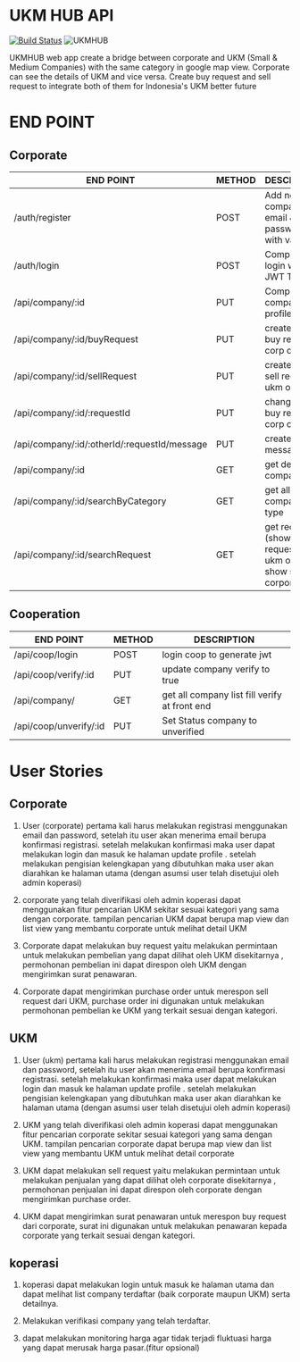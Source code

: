 # UKM HUB API
[![Build Status](https://travis-ci.org/UKM-HUB/ukmhub-API.svg?branch=master)](https://travis-ci.org/UKM-HUB/ukmhub-API)
![UKMHUB](https://github.com/UKM-HUB/ukm_hub/blob/master/ukmhub.png)

UKMHUB web app create a bridge between corporate and UKM (Small & Medium Companies) with the same category in google map view.
Corporate can see the details of UKM and vice versa. Create buy request and sell request to integrate both of them for Indonesia's UKM
better future

# END POINT

## Corporate

| END POINT                                 | METHOD | DESCRIPTION                                             
|-------------------------------------------|--------|--------------------------------------------------
| /auth/register                            | POST   | Add new company email & password with validation
| /auth/login                               | POST   | Company login with JWT Token                     
| /api/company/:id                          | PUT    | Complete company profile                         
| /api/company/:id/buyRequest               | PUT    | create new buy request ( corp only )             
| /api/company/:id/sellRequest              | PUT    | create new sell request ( ukm only )             
| /api/company/:id/:requestId               | PUT    | change status buy request ( corp only )                
| /api/company/:id/:otherId/:requestId/message| PUT  | create new message                     
| /api/company/:id                          | GET    | get detail one company                           
| /api/company/:id/searchByCategory         | GET    | get all company by type           
| /api/company/:id/searchRequest            | GET    | get request  (show buy request for ukm only, and show sell for corporate )                 


## Cooperation

| END POINT                 | METHOD | DESCRIPTION                                             
|---------------------------|--------|-----------------------------------------------
| /api/coop/login           | POST   | login coop to generate jwt                                                            
| /api/coop/verify/:id      | PUT    | update company verify to true                    
| /api/company/             | GET    | get all company list fill verify at front end    
| /api/coop/unverify/:id    | PUT    | Set Status company to unverified                  


# User Stories

## Corporate

1. User (corporate) pertama kali harus melakukan registrasi menggunakan email dan password, setelah itu user akan menerima email berupa konfirmasi registrasi. setelah melakukan konfirmasi maka user dapat melakukan login dan masuk ke halaman update profile . setelah melakukan pengisian kelengkapan yang dibutuhkan maka user akan diarahkan ke halaman utama (dengan asumsi user telah disetujui oleh admin koperasi)

2. corporate yang telah diverifikasi oleh admin koperasi dapat menggunakan fitur pencarian UKM sekitar sesuai kategori yang sama dengan corporate. tampilan pencarian UKM dapat berupa map view dan list view yang membantu corporate untuk melihat detail UKM

3. Corporate dapat melakukan buy request yaitu melakukan permintaan untuk melakukan pembelian yang dapat dilihat oleh UKM disekitarnya , permohonan pembelian ini dapat direspon oleh UKM dengan mengirimkan surat penawaran.

4. Corporate dapat mengirimkan purchase order untuk merespon sell request dari UKM, purchase order ini digunakan untuk melakukan permohonan pembelian ke UKM yang terkait sesuai dengan kategori.

## UKM

1. User (ukm) pertama kali harus melakukan registrasi menggunakan email dan password, setelah itu user akan menerima email berupa konfirmasi registrasi. setelah melakukan konfirmasi maka user dapat melakukan login dan masuk ke halaman update profile . setelah melakukan pengisian kelengkapan yang dibutuhkan maka user akan diarahkan ke halaman utama (dengan asumsi user telah disetujui oleh admin koperasi)

2. UKM yang telah diverifikasi oleh admin koperasi dapat menggunakan fitur pencarian corporate sekitar sesuai kategori yang sama dengan UKM. tampilan pencarian corporate dapat berupa map view dan list view yang membantu UKM untuk melihat detail corporate

3. UKM dapat melakukan sell request yaitu melakukan permintaan untuk melakukan penjualan yang dapat dilihat oleh corporate disekitarnya , permohonan penjualan ini dapat direspon oleh corporate dengan mengirimkan purchase order.

4. UKM dapat mengirimkan surat penawaran untuk merespon buy request dari corporate, surat ini digunakan untuk melakukan penawaran kepada corporate yang terkait sesuai dengan kategori.

## koperasi

1. koperasi dapat melakukan login untuk masuk ke halaman utama dan dapat melihat list company terdaftar (baik corporate maupun UKM) serta detailnya.

2. Melakukan verifikasi company yang telah terdaftar.

3. dapat melakukan monitoring harga agar tidak terjadi fluktuasi harga yang dapat merusak harga pasar.(fitur opsional)
